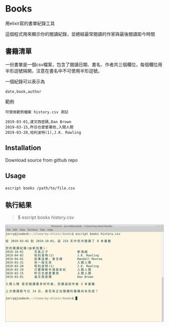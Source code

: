 # Books

用elixir寫的書單紀錄工具

這個程式用來顯示你的閱讀紀錄，並總結最常閱讀的作家與最後閱讀距今時間

  ## 書籍清單

  一份書單是一個csv檔案，包含了閱讀日期、書名、作者共三個欄位，每個欄位用半形逗號隔開，注意在書名中不可使用半形逗號。

  一個紀錄可以表示為

  ```
  date,book,author
  ```

  範例

  `可使用範例檔案 history.csv 測試`

  ```
  2019-03-01,達文西密碼,Dan Brown
  2019-03-15,昨日也曾愛著他,入間人間
  2019-03-20,哈利波特(1),J.K. Rowling
  ```

  ## Installation

  Download source from github repo

  ## Usage

  `escript books /path/to/file.csv`

  ## 執行結果

  > $ escript  books history.csv

![running example](./running_example.png)
